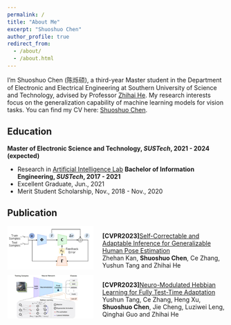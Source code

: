 ```yaml
---
permalink: /
title: "About Me"
excerpt: "Shuoshuo Chen"
author_profile: true
redirect_from: 
  - /about/
  - /about.html
---
```


I’m Shuoshuo Chen (陈烁硕), a third-year Master student in the Department of Electronic and Electrical Engineering at Southern University of Science and Technology, advised by Professor [Zhihai He](https://www.sustech.edu.cn/en/faculties/zhihaihe.html). My research interests focus on the generalization capability of machine learning models for vision tasks. You can find my CV here: [Shuoshuo Chen](../files/ShuoshuoChen_CV.pdf).

## Education
**Master of Electronic Science and Technology, *SUSTech*, 2021 - 2024 (expected)**
- Research in [Artificial Intelligence Lab](https://nkdailab.github.io/ )
**Bachelor of Information Engineering, *SUSTech*, 2017 - 2021**
- Excellent Graduate, Jun., 2021
- Merit Student Scholarship, Nov., 2018 - Nov., 2020

## Publication
<div style="display: flex; flex-direction: row;">
    <img src="../images/cvpr2023_pose.jpg" alt="cvpr2023_pose" style="width: 200px; height: 100px; margin-right: 20px;">
    <p><strong>[CVPR2023]</strong><a href="https://openaccess.thecvf.com/content/CVPR2023/papers/Kan_Self-Correctable_and_Adaptable_Inference_for_Generalizable_Human_Pose_Estimation_CVPR_2023_paper.pdf">Self-Correctable and Adaptable Inference for Generalizable Human Pose Estimation</a> <br>Zhehan Kan, <strong>Shuoshuo Chen</strong>, Ce Zhang, Yushun Tang and Zhihai He</p>
</div>

<div style="display: flex; flex-direction: row;">
    <img src="../images/cvpr2023_tta.jpg" alt="cvpr2023_tta" style="width: 200px; height: 100px; margin-right: 20px;">
    <p><strong>[CVPR2023]</strong><a href="https://openaccess.thecvf.com/content/CVPR2023/papers/Tang_Neuro-Modulated_Hebbian_Learning_for_Fully_Test-Time_Adaptation_CVPR_2023_paper.pdf">Neuro-Modulated Hebbian Learning for Fully Test-Time Adaptation</a> <br>Yushun Tang, Ce Zhang, Heng Xu, <strong>Shuoshuo Chen</strong>, Jie Cheng, Luziwei Leng, Qinghai Guo and Zhihai He</p>
</div>





